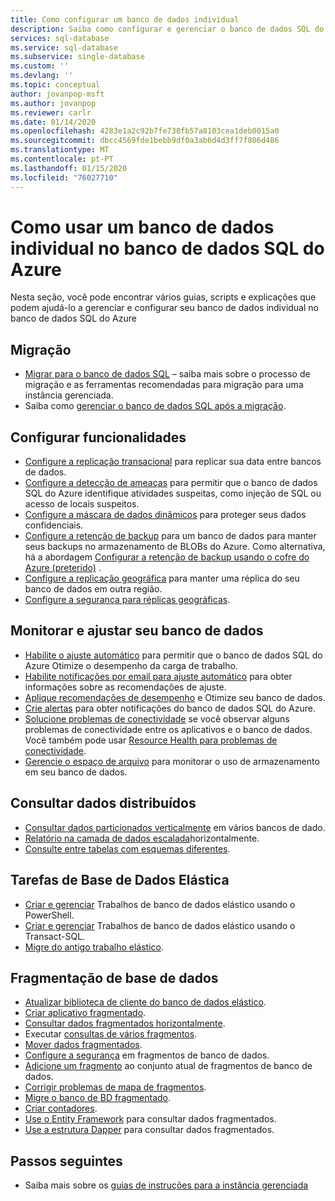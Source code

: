 ```yaml
---
title: Como configurar um banco de dados individual
description: Saiba como configurar e gerenciar o banco de dados SQL do Azure-banco de dados individual
services: sql-database
ms.service: sql-database
ms.subservice: single-database
ms.custom: ''
ms.devlang: ''
ms.topic: conceptual
author: jovanpop-msft
ms.author: jovanpop
ms.reviewer: carlr
ms.date: 01/14/2020
ms.openlocfilehash: 4283e1a2c92b7fe738fb57a8103cea1deb0015a0
ms.sourcegitcommit: dbcc4569fde1bebb9df0a3ab6d4d3ff7f806d486
ms.translationtype: MT
ms.contentlocale: pt-PT
ms.lasthandoff: 01/15/2020
ms.locfileid: "76027710"
---
```

# <a name="how-to-use-a-single-database-in-azure-sql-database"></a>Como usar um banco de dados individual no banco de dados SQL do Azure

Nesta seção, você pode encontrar vários guias, scripts e explicações que podem ajudá-lo a gerenciar e configurar seu banco de dados individual no banco de dados SQL do Azure

## <a name="migrate"></a>Migração

- [Migrar para o banco de dados SQL](sql-database-single-database-migrate.md) – saiba mais sobre o processo de migração e as ferramentas recomendadas para migração para uma instância gerenciada.
- Saiba como [gerenciar o banco de dados SQL após a migração](sql-database-manage-after-migration.md).

## <a name="configure-features"></a>Configurar funcionalidades

- [Configure a replicação transacional](replication-to-sql-database.md) para replicar sua data entre bancos de dados.
- [Configure a detecção de ameaças](sql-database-threat-detection.md) para permitir que o banco de dados SQL do Azure identifique atividades suspeitas, como injeção de SQL ou acesso de locais suspeitos.
- [Configure a máscara de dados dinâmicos](sql-database-dynamic-data-masking-get-started-portal.md) para proteger seus dados confidenciais.
- [Configure a retenção de backup](sql-database-long-term-backup-retention-configure.md) para um banco de dados para manter seus backups no armazenamento de BLOBs do Azure. Como alternativa, há a abordagem [Configurar a retenção de backup usando o cofre do Azure (preterido)](sql-database-long-term-backup-retention-configure-vault.md) .
- [Configure a replicação geográfica](sql-database-geo-replication-portal.md) para manter uma réplica do seu banco de dados em outra região.
- [Configure a segurança para réplicas geográficas](sql-database-geo-replication-security-config.md).

## <a name="monitor-and-tune-your-database"></a>Monitorar e ajustar seu banco de dados

- [Habilite o ajuste automático](sql-database-automatic-tuning-enable.md) para permitir que o banco de dados SQL do Azure Otimize o desempenho da carga de trabalho.
- [Habilite notificações por email para ajuste automático](sql-database-automatic-tuning-email-notifications.md) para obter informações sobre as recomendações de ajuste.
- [Aplique recomendações de desempenho](sql-database-advisor-portal.md) e Otimize seu banco de dados.
- [Crie alertas](sql-database-insights-alerts-portal.md) para obter notificações do banco de dados SQL do Azure.
- [Solucione problemas de conectividade](troubleshoot-connectivity-issues-microsoft-azure-sql-database.md) se você observar alguns problemas de conectividade entre os aplicativos e o banco de dados. Você também pode usar [Resource Health para problemas de conectividade](sql-database-resource-health.md).
- [Gerencie o espaço de arquivo](sql-database-file-space-management.md) para monitorar o uso de armazenamento em seu banco de dados.

## <a name="query-distributed-data"></a>Consultar dados distribuídos

- [Consultar dados particionados verticalmente](sql-database-elastic-query-getting-started-vertical.md) em vários bancos de dado.
- [Relatório na camada de dados escalada](sql-database-elastic-query-horizontal-partitioning.md)horizontalmente.
- [Consulte entre tabelas com esquemas diferentes](sql-database-elastic-query-vertical-partitioning.md).

## <a name="elastic-database-jobs"></a>Tarefas de Base de Dados Elástica

- [Criar e gerenciar](elastic-jobs-powershell.md) Trabalhos de banco de dados elástico usando o PowerShell.
- [Criar e gerenciar](elastic-jobs-tsql.md) Trabalhos de banco de dados elástico usando o Transact-SQL.
- [Migre do antigo trabalho elástico](elastic-jobs-migrate.md).

## <a name="database-sharding"></a>Fragmentação de base de dados

- [Atualizar biblioteca de cliente do banco de dados elástico](sql-database-elastic-scale-upgrade-client-library.md).
- [Criar aplicativo fragmentado](sql-database-elastic-scale-get-started.md).
- [Consultar dados fragmentados horizontalmente](sql-database-elastic-query-getting-started.md).
- Executar [consultas de vários fragmentos](sql-database-elastic-scale-multishard-querying.md).
- [Mover dados fragmentados](sql-database-elastic-scale-configure-deploy-split-and-merge.md).
- [Configure a segurança](sql-database-elastic-scale-split-merge-security-configuration.md) em fragmentos de banco de dados.
- [Adicione um fragmento](sql-database-elastic-scale-add-a-shard.md) ao conjunto atual de fragmentos de banco de dados.
- [Corrigir problemas de mapa de fragmentos](sql-database-elastic-database-recovery-manager.md).
- [Migre o banco de BD fragmentado](sql-database-elastic-convert-to-use-elastic-tools.md).
- [Criar contadores](sql-database-elastic-database-perf-counters.md).
- [Use o Entity Framework](sql-database-elastic-scale-use-entity-framework-applications-visual-studio.md) para consultar dados fragmentados.
- [Use a estrutura Dapper](sql-database-elastic-scale-working-with-dapper.md) para consultar dados fragmentados.

## <a name="next-steps"></a>Passos seguintes
- Saiba mais sobre os [guias de instruções para a instância gerenciada](sql-database-howto-managed-instance.md)
